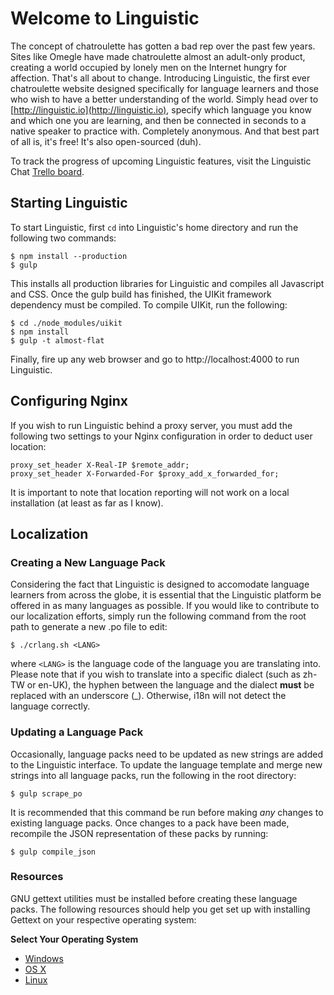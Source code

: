 # Welcome to Linguistic

The concept of chatroulette has gotten a bad rep over the past few years.
Sites like Omegle have made chatroulette almost an adult-only product, creating a world occupied by
lonely men on the Internet hungry for affection. That's all about to change. Introducing Linguistic,
the first ever chatroulette website designed specifically for language learners and those who wish to
have a better understanding of the world. Simply head over to [http://linguistic.io](http://linguistic.io),
specify which language you know and which one you are learning, and then be connected in seconds to a
native speaker to practice with. Completely anonymous. And that best part of all is, it's free! It's also open-sourced (duh).

To track the progress of upcoming Linguistic features, visit the Linguistic Chat
[Trello board](https://trello.com/b/4ZPv8eHk/linguistic-chat-scrum-board).

## Starting Linguistic

To start Linguistic, first `cd` into Linguistic's home directory and run the following two commands:

    $ npm install --production
    $ gulp

This installs all production libraries for Linguistic and compiles all Javascript and CSS.
Once the gulp build has finished, the UIKit framework dependency must be compiled. To compile UIKit, run the following:

    $ cd ./node_modules/uikit
    $ npm install
    $ gulp -t almost-flat

Finally, fire up any web browser and go to http://localhost:4000 to run Linguistic.

## Configuring Nginx

If you wish to run Linguistic behind a proxy server, you must add the following two settings to your Nginx configuration in order to deduct user location:

    proxy_set_header X-Real-IP $remote_addr;
    proxy_set_header X-Forwarded-For $proxy_add_x_forwarded_for;

It is important to note that location reporting will not work on a local installation (at least as far as I know).

## Localization
### Creating a New Language Pack

Considering the fact that Linguistic is designed to accomodate language learners from across the globe, it is essential that the Linguistic platform be offered in as many languages as possible. If you would like to contribute to our localization efforts, simply run the following command from the root path to generate a new .po file to edit:

    $ ./crlang.sh <LANG>

where `<LANG>` is the language code of the language you are translating into. Please note that if you wish to translate into a specific dialect (such as zh-TW or en-UK), the hyphen between the language and the dialect __must__ be replaced with an underscore (_). Otherwise, i18n will not detect the language correctly.

### Updating a Language Pack

Occasionally, language packs need to be updated as new strings are added to the Linguistic interface. To update the language template and merge new strings into all language packs, run the following in the root directory:

    $ gulp scrape_po

It is recommended that this command be run before making _any_ changes to existing language packs. Once changes to a pack have been made, recompile the JSON representation of these packs by running:

    $ gulp compile_json

### Resources
GNU gettext utilities must be installed before creating these language packs. The following resources should help you get set up with installing Gettext on your respective operating system:

**Select Your Operating System**

* [Windows](https://www.nuget.org/packages/Gettext.Tools/)
* [OS X](http://arielvb.readthedocs.org/en/latest/docs/mac/commandline.html#gettext)
* [Linux](https://www.gnu.org/software/gettext/manual/html_node/index.html#SEC_Contents)
